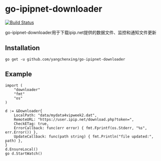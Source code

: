 # go-ipipnet-downloader

[![Build Status](https://travis-ci.org/yangchenxing/go-ipipnet-downloader.svg?branch=master)](https://travis-ci.org/yangchenxing/go-ipipnet-downloader)

go-ipipnet-downloader用于下载ipip.net提供的数据文件、监控和通知文件更新

## Installation
    go get -u github.com/yangchenxing/go-ipipnet-downloader

## Example

    import (
        "downloader"
        "fmt"
        "os"
    )
    
    d := &Downloader{
        LocalPath: "data/mydata4vipweek2.dat",
        RemoteURL: "https://user.ipip.net/download.php?token=",
        CheckETag: true,
        ErrorCallback: func(err error) { fmt.Fprintf(os.Stderr, "%s", err.Error()) },
        UpdateCallback: func(path string) { fmt.Println("file updated:", path) },
    }
    d.EnsureLocal()
    go d.StartWatch()

